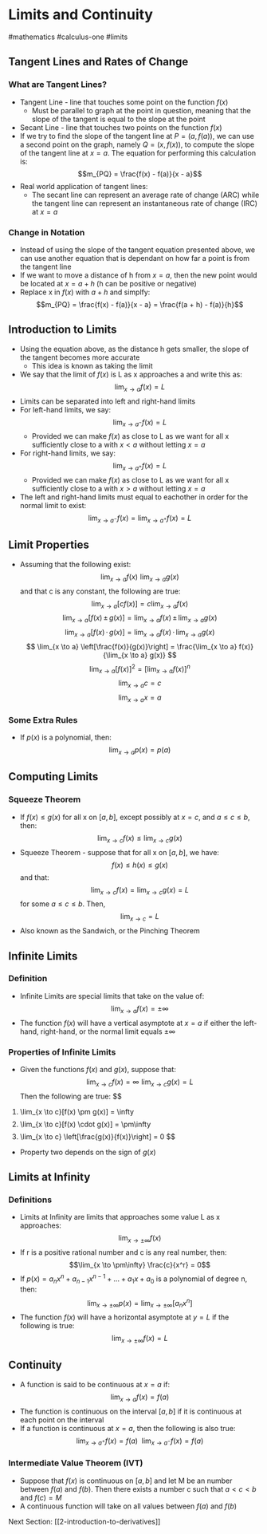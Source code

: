 # Limits and Continuity
#mathematics #calculus-one #limits

## Tangent Lines and Rates of Change
### What are Tangent Lines?
 - Tangent Line - line that touches some point on the function $f(x)$
	 - Must be parallel to graph at the point in question, meaning that the slope of the tangent is equal to the slope at the point
 - Secant Line - line that touches two points on the function $f(x)$
 - If we try to find the slope of the tangent line at $P = (a, f(a))$, we can use a second point on the graph, namely $Q = (x, f(x))$, to compute the slope of the tangent line at $x = a$. The equation for performing this calculation is: $$m_{PQ} = \frac{f(x) - f(a)}{x - a}$$
 - Real world application of tangent lines:
	 - The secant line can represent an average rate of change (ARC) while the tangent line can represent an instantaneous rate of change (IRC) at $x = a$

### Change in Notation
 - Instead of using the slope of the tangent equation presented above, we can use another equation that is dependant on how far a point is from the tangent line
 - If we want to move a distance of h from $x = a$, then the new point would be located at $x = a + h$ (h can be positive or negative)
 - Replace x in $f(x)$ with $a + h$ and simplfy: $$m_{PQ} = \frac{f(x) - f(a)}{x - a} = \frac{f(a + h) - f(a)}{h}$$

## Introduction to Limits
 - Using the equation above, as the distance h gets smaller, the slope of the tangent becomes more accurate
	 - This idea is known as taking the limit
 - We say that the limit of $f(x)$ is L as x approaches a and write this as: $$\lim_{x \to a} f(x) = L$$
 - Limits can be separated into left and right-hand limits
 - For left-hand limits, we say: $$\lim_{x \to a^-} f(x) = L$$
	 - Provided we can make $f(x)$ as close to L as we want for all x sufficiently close to a with $x < a$ without letting $x = a$
 - For right-hand limits, we say: $$\lim_{x \to a^+} f(x) = L$$
	 - Provided we can make $f(x)$ as close to L as we want for all x sufficiently close to a with $x > a$ without letting $x = a$
 - The left and right-hand limits must equal to eachother in order for the normal limit to exist: $$\lim_{x \to a^-} f(x) = \lim_{x \to a^+} f(x) = L$$

## Limit Properties
 - Assuming that the following exist: $$\lim_{x \to a} f(x) \,\, \lim_{x \to a} g(x)$$ and that c is any constant, the following are true:
$$
\lim_{x \to a} [cf(x)] = c\lim_{x \to a} f(x)
$$
$$
\lim_{x \to a} [f(x) \, \pm \, g(x)] = \lim_{x \to a} f(x) \, \pm \, \lim_{x \to a} g(x) 
$$
$$
\lim_{x \to a} [f(x) \, \cdot \, g(x)] = \lim_{x \to a} f(x) \, \cdot \, \lim_{x \to a} g(x) 
$$
$$
\lim_{x \to a} \left[\frac{f(x)}{g(x)}\right] = \frac{\lim_{x \to a} f(x)}{\lim_{x \to a} g(x)} 
$$
$$
\lim_{x \to a} [f(x)]^2 = \left[\lim_{x \to a} f(x)\right]^n
$$
$$
\lim_{x \to a} c = c
$$
$$
\lim_{x \to a} x = a
$$
### Some Extra Rules
 - If $p(x)$ is a polynomial, then: $$\lim_{x \to a}p(x) = p(a)$$

## Computing Limits
### Squeeze Theorem
 - If $f(x) \le g(x)$ for all x on $[a, b]$, except possibly at $x = c$, and $a \le c \le b$, then: $$\lim_{x \to c}f(x) \le \lim_{x \to c}g(x)$$
 - Squeeze Theorem - suppose that for all x on $[a, b]$, we have: $$f(x) \le h(x) \le g(x)$$and that: $$\lim_{x \to c}f(x)  = \lim_{x \to c}g(x) = L$$ for some $a \le c \le b$. Then, $$\lim_{x \to c} = L$$
 - Also known as the Sandwich, or the Pinching Theorem

## Infinite Limits
### Definition
 - Infinite Limits are special limits that take on the value of: $$\lim_{x \to a} f(x) = \pm\infty$$
 - The function $f(x)$ will have a vertical asymptote at $x = a$ if either the left-hand, right-hand, or the normal limit equals $\pm \infty$

### Properties of Infinite Limits
 - Given the functions $f(x)$ and $g(x)$, suppose that: $$\lim_{x \to c}f(x) = \infty \,\, \lim_{x \to c}g(x) = L$$Then the following are true:
$$
1. \lim_{x \to c}[f(x) \pm g(x)] = \infty
$$
$$
2. \lim_{x \to c}[f(x) \cdot g(x)] = \pm\infty
$$
$$
4. \lim_{x \to c} \left[\frac{g(x)}{f(x)}\right] = 0
$$
 - Property two depends on the sign of $g(x)$

## Limits at Infinity
### Definitions
 - Limits at Infinity are limits that approaches some value L as x approaches: $$\lim_{x \to \pm\infty} f(x)$$
 - If r is a positive rational number and c is any real number, then: $$\lim_{x \to \pm\infty} \frac{c}{x^r} = 0$$
 - If $p(x)=a_{n}x^{n} + a_{n - 1}x^{n - 1} + \ldots + a_{1}x + a_{0}$ is a polynomial of degree n, then: $$\lim_{x \to \pm\infty} p(x) = \lim_{x \to \pm\infty} [a_{n}x^{n}]$$
 - The function $f(x)$ will have a horizontal asymptote at $y = L$ if the following is true: $$\lim_{x \to \pm\infty}f(x) = L$$

## Continuity
 - A function is said to be continuous at $x = a$ if: $$\lim_{x \to a} f(x) = f(a)$$
 - The function is continuous on the interval $[a, b]$ if it is continuous at each point on the interval
 - If a function is continuous at $x = a$, then the following is also true: $$\lim_{x \to a^+} f(x) = f(a) \ \ \lim_{x \to a^-} f(x) = f(a)$$

### Intermediate Value Theorem (IVT)
 - Suppose that $f(x)$ is continuous on $[a, b]$ and let M be an number between $f(a)$ and $f(b)$. Then there exists a number c such that $a < c < b$ and $f(c) = M$
 - A continuous function will take on all values between $f(a)$ and $f(b)$

Next Section: [[2-introduction-to-derivatives]]